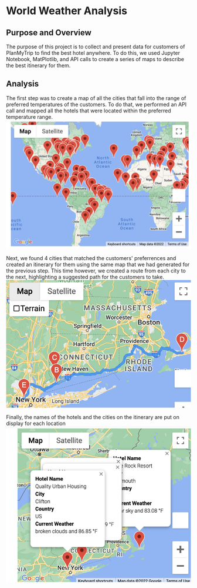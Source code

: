 # World Weather Analysis

## Purpose and Overview

The purpose of this project is to collect and present data for customers of PlanMyTrip to find the best hotel anywhere. To do this, we used Jupyter Notebook, MatPlotlib, and API calls to create a series of maps to describe the best itinerary for them.

## Analysis

The first step was to create a map of all the cities that fall into the range of preferred temperatures of the customers. To do that, we performed an API call and mapped all the hotels that were located within the preferred temperature range. 
![](Vacation_Search/WeatherPy_vacation_map.png)

Next, we found 4 cities that matched the customers' preferrences and created an itinerary for them using the same map that we had generated for the previous step. This time however, we created a route from each city to the next, highlighting a suggested path for the customers to take.
![](Vacation_Itinerary/WeatherPy_travel_map.png)

Finally, the names of the hotels and the cities on the itinerary are put on display for each location
![](Vacation_Itinerary/WeatherPy_travel_map_markers.png)
